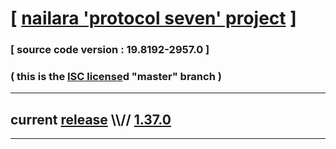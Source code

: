 
# [ [nailara 'protocol seven' project](http://src.nailara.net/) ]

### [ source code version : 19.8192-2957.0 ]

### ( this is the [ISC license](license)d "master" branch )
---
## current [release](https://github.com/anotherlink/nailara/releases) \\\\// [1.37.0](https://github.com/anotherlink/nailara/releases/tag/1.37.0)
---
